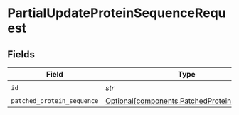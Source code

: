 # PartialUpdateProteinSequenceRequest


## Fields

| Field                                                                                            | Type                                                                                             | Required                                                                                         | Description                                                                                      |
| ------------------------------------------------------------------------------------------------ | ------------------------------------------------------------------------------------------------ | ------------------------------------------------------------------------------------------------ | ------------------------------------------------------------------------------------------------ |
| `id`                                                                                             | *str*                                                                                            | :heavy_check_mark:                                                                               | N/A                                                                                              |
| `patched_protein_sequence`                                                                       | [Optional[components.PatchedProteinSequence]](../../models/components/patchedproteinsequence.md) | :heavy_minus_sign:                                                                               | N/A                                                                                              |